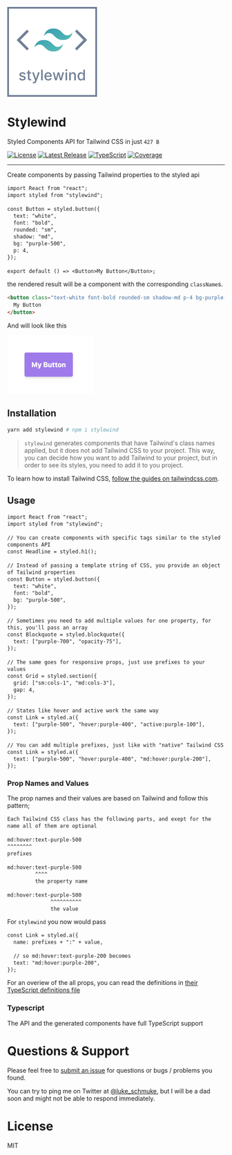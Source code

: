 ![](https://github.com/LukasBombach/stylewind/blob/master/documentation/logo.svg)

# Stylewind

Styled Components API for Tailwind CSS in just `427 B`

<p>
  <a href="https://github.com/LukasBombach/stylewind/blob/master/LICENSE"><img src="https://img.shields.io/npm/l/stylewind.svg" alt="License"></a>
  <a href="https://github.com/stylewind/releases"><img src="https://img.shields.io/npm/v/stylewind.svg" alt="Latest Release"></a>
  <a href="http://www.typescriptlang.org"><img src="https://img.shields.io/badge/%3C%2F%3E-TypeScript-%230074c1.svg" alt="TypeScript"></a>
  <a href="https://codeclimate.com/github/LukasBombach/stylewind"><img src="https://img.shields.io/codeclimate/coverage/LukasBombach/stylewind" alt="Coverage"></a>
</p>

---

Create components by passing Tailwind properties to the styled api

```tsx
import React from "react";
import styled from "stylewind";

const Button = styled.button({
  text: "white",
  font: "bold",
  rounded: "sm",
  shadow: "md",
  bg: "purple-500",
  p: 4,
});

export default () => <Button>My Button</Button>;
```

the rendered result will be a component with the corresponding `className`s.

```html
<button class="text-white font-bold rounded-sm shadow-md p-4 bg-purple-500 hover:bg-purple-400 focus:outline-none">
  My Button
</button>
```

And will look like this

![](https://github.com/LukasBombach/stylewind/blob/master/documentation/button.png)

## Installation

```bash
yarn add stylewind # npm i stylewind
```

> `stylewind` generates components that have Tailwind's class names applied, but it does not add Tailwind CSS to your project.
> This way, you can decide how you want to add Tailwind to your project, but in order to see its styles, you need to add
> it to you project.

To learn how to install Tailwind CSS, [follow the guides on tailwindcss.com](https://tailwindcss.com/docs/installation).

## Usage

```tsx
import React from "react";
import styled from "stylewind";

// You can create components with specific tags similar to the styled components API
const Headline = styled.h1();

// Instead of passing a template string of CSS, you provide an object of Tailwind properties
const Button = styled.button({
  text: "white",
  font: "bold",
  bg: "purple-500",
});

// Sometimes you need to add multiple values for one property, for this, you'll pass an array
const Blockquote = styled.blockquote({
  text: ["purple-700", "opacity-75"],
});

// The same goes for responsive props, just use prefixes to your values
const Grid = styled.section({
  grid: ["sm:cols-1", "md:cols-3"],
  gap: 4,
});

// States like hover and active work the same way
const Link = styled.a({
  text: ["purple-500", "hover:purple-400", "active:purple-100"],
});

// You can add multiple prefixes, just like with "native" Tailwind CSS
const Link = styled.a({
  text: ["purple-500", "hover:purple-400", "md:hover:purple-200"],
});
```

### Prop Names and Values

The prop names and their values are based on Tailwind and follow this pattern;

```
Each Tailwind CSS class has the following parts, and exept for the name all of them are optional

md:hover:text-purple-500
^^^^^^^^
prefixes

md:hover:text-purple-500
         ^^^^
         the property name

md:hover:text-purple-500
              ^^^^^^^^^^
              the value
```

For `stylewind` you now would pass

```tsx
const Link = styled.a({
  name: prefixes + ":" + value,

  // so md:hover:text-purple-200 becomes
  text: "md:hover:purple-200",
});
```

For an overiew of the all props, you can read the definitions in [their TypeScript definitions file](../stylewind-bridge/dist/index.d.ts)

### Typescript

The API and the generated components have full TypeScript support

# Questions & Support

Please feel free to [submit an issue](https://github.com/LukasBombach/stylewind/issues) for questions or bugs / problems you found.

You can try to ping me on Twitter at [@luke_schmuke](https://twitter.com/luke_schmuke), but I will be a dad soon and might not be able to respond immediately.

# License

MIT
